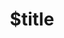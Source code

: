 ---
title: $title
second_title: Referencia de la API de Aspose.TeX para .NET
description: $description
type: docs
weight: $weight
url: /es/net/$ref/
---